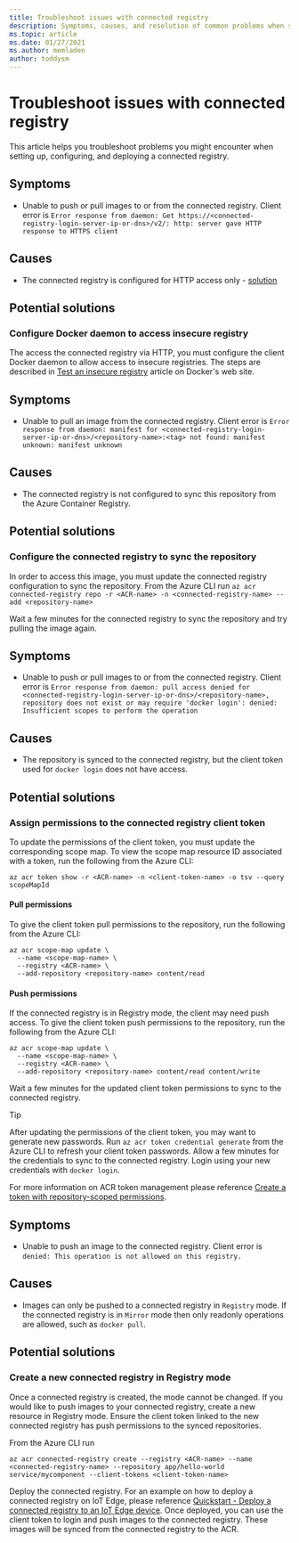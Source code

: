 ```yaml
---
title: Troubleshoot issues with connected registry
description: Symptoms, causes, and resolution of common problems when setting up, configuring, and deploying connected registries
ms.topic: article
ms.date: 01/27/2021
ms.author: memladen
author: toddysm
---
```


# Troubleshoot issues with connected registry

This article helps you troubleshoot problems you might encounter when setting up, configuring, and deploying a connected registry.

## Symptoms

* Unable to push or pull images to or from the connected registry. Client error is `Error response from daemon: Get https://<connected-registry-login-server-ip-or-dns>/v2/: http: server gave HTTP response to HTTPS client`

## Causes

* The connected registry is configured for HTTP access only - [solution](#configure-docker-daemon-to-access-insecure-registry)

## Potential solutions

### Configure Docker daemon to access insecure registry

The access the connected registry via HTTP, you must configure the client Docker daemon to allow access to insecure registries. The steps are described in [Test an insecure registry](https://docs.docker.com/registry/insecure/) article on Docker's web site.

## Symptoms

* Unable to pull an image from the connected registry. Client error is
`Error response from daemon: manifest for <connected-registry-login-server-ip-or-dns>/<repository-name>:<tag> not found: manifest unknown: manifest unknown`

## Causes

* The connected registry is not configured to sync this repository from the Azure Container Registry.

## Potential solutions

### Configure the connected registry to sync the repository

In order to access this image, you must update the connected registry configuration to sync the repository. From the Azure CLI run
`az acr connected-registry repo -r <ACR-name> -n <connected-registry-name> --add <repository-name>`

Wait a few minutes for the connected registry to sync the repository and try pulling the image again.

## Symptoms

* Unable to push or pull images to or from the connected registry. Client error is
`Error response from daemon: pull access denied for <connected-registry-login-server-ip-or-dns>/<repository-name>, repository does not exist or may require 'docker login': denied: Insufficient scopes to perform the operation`

## Causes

* The repository is synced to the connected registry, but the client token used for `docker login` does not have access.

## Potential solutions

### Assign permissions to the connected registry client token

To update the permissions of the client token, you must update the corresponding scope map. To view the scope map resource ID associated with a token, run the following from the Azure CLI:

`az acr token show -r <ACR-name> -n <client-token-name> -o tsv --query scopeMapId`

#### Pull permissions

To give the client token pull permissions to the repository, run the following from the Azure CLI:

```
az acr scope-map update \
  --name <scope-map-name> \
  --registry <ACR-name> \
  --add-repository <repository-name> content/read
```

#### Push permissions

If the connected registry is in Registry mode, the client may need push access. To give the client token push permissions to the repository, run the following from the Azure CLI:

```
az acr scope-map update \
  --name <scope-map-name> \
  --registry <ACR-name> \
  --add-repository <repository-name> content/read content/write
```

Wait a few minutes for the updated client token permissions to sync to the connected registry.

  > [!TIP]
  > After updating the permissions of the client token, you may want to generate new passwords. Run `az acr token credential generate` from the Azure CLI to refresh your client token passwords. Allow a few minutes for the credentials to sync to the connected registry. Login using your new credentials with `docker login`.

For more information on ACR token management please reference [Create a token with repository-scoped permissions](https://docs.microsoft.com/en-us/azure/container-registry/container-registry-repository-scoped-permissions]).

## Symptoms

* Unable to push an image to the connected registry. Client error is
`denied: This operation is not allowed on this registry.`

## Causes

* Images can only be pushed to a connected registry in `Registry` mode. If the connected registry is in `Mirror` mode then only readonly operations are allowed, such as `docker pull`.

## Potential solutions

### Create a new connected registry in Registry mode

Once a connected registry is created, the mode cannot be changed. If you would like to push images to your connected registry, create a new resource in Registry mode. Ensure the client token linked to the new connected registry has push permissions to the synced repositories.

From the Azure CLI run 

`az acr connected-registry create --registry <ACR-name> --name <connected-registry-name> --repository app/hello-world service/mycomponent --client-tokens <client-token-name>`

Deploy the connected registry. For an example on how to deploy a connected registry on IoT Edge, please reference [Quickstart - Deploy a connected registry to an IoT Edge device](./quickstart-deploy-connected-registry-iot-edge-cli.md). Once deployed, you can use the client token to login and push images to the connected registry. These images will be synced from the connected registry to the ACR.
